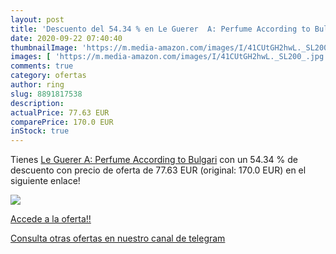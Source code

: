 ```yaml
---
layout: post
title: 'Descuento del 54.34 % en Le Guerer  A: Perfume According to Bulga'
date: 2020-09-22 07:40:40
thumbnailImage: 'https://m.media-amazon.com/images/I/41CUtGH2hwL._SL200_.jpg'
images: [ 'https://m.media-amazon.com/images/I/41CUtGH2hwL._SL200_.jpg' ]
comments: true
category: ofertas
author: ring
slug: 8891817538
description:
actualPrice: 77.63 EUR
comparePrice: 170.0 EUR
inStock: true
---
```


Tienes [Le Guerer  A: Perfume According to Bulgari](https://www.amazon.com/dp/8891817538/?tag=redken08-20) con un 54.34 % de descuento con precio de oferta de 77.63 EUR (original: 170.0 EUR) en el siguiente enlace!

[![](https://m.media-amazon.com/images/I/41CUtGH2hwL._SL200_.jpg)](https://www.amazon.com/dp/8891817538/?tag=redken08-20)

[Accede a la oferta!!](https://www.amazon.com/dp/8891817538/?tag=redken08-20)

[Consulta otras ofertas en nuestro canal de telegram](https://t.me/s/ofertas25)
